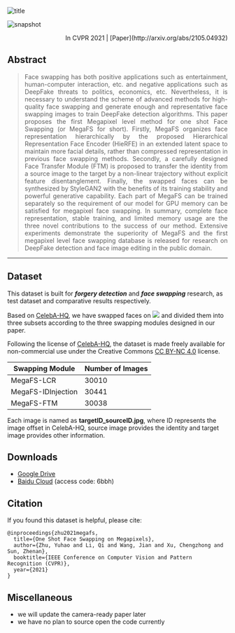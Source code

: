 ![title](https://github.com/zyainfal/One-Shot-Face-Swapping-on-Megapixels/blob/main/imgs/title.PNG)

![snapshot](https://github.com/zyainfal/One-Shot-Face-Swapping-on-Megapixels/blob/main/imgs/snapshot1.png)

<div align="right">In CVPR 2021 | [Paper](http://arxiv.org/abs/2105.04932)</div>

## Abstract

><div align="justify">Face swapping has both positive applications such as entertainment, human-computer interaction, etc. and negative applications such as DeepFake threats to politics, economics, etc. Nevertheless, it is necessary to understand the scheme of advanced methods for high-quality face swapping and generate enough and representative face swapping images to train DeepFake detection algorithms. This paper proposes the first Megapixel level method for one shot Face Swapping (or MegaFS for short). Firstly, MegaFS organizes face representation hierarchically by the proposed Hierarchical Representation Face Encoder (HieRFE) in an extended latent space to maintain more facial details, rather than compressed representation in previous face swapping methods. Secondly, a carefully designed Face Transfer Module (FTM) is proposed to transfer the identity from a source image to the target by a non-linear trajectory without explicit feature disentanglement. Finally, the swapped faces can be synthesized by StyleGAN2 with the benefits of its training stability and powerful generative capability. Each part of MegaFS can be trained separately so the requirement of our model for GPU memory can be satisfied for megapixel face swapping. In summary, complete face representation, stable training, and limited memory usage are the three novel contributions to the success of our method. Extensive experiments demonstrate the superiority of MegaFS and the first megapixel level face swapping database is released for research on DeepFake detection and face image editing in the public domain.</div>

------

## Dataset

This dataset is built for ***forgery detection*** and ***face swapping*** research, as test dataset and comparative results respectively.

Based on [CelebA-HQ](https://github.com/tkarras/progressive_growing_of_gans), we have swapped faces on ![](http://latex.codecogs.com/svg.latex?1024\times1024) and divided them into three subsets according to the three swapping modules designed in our paper. 

Following the license of [CelebA-HQ](https://github.com/tkarras/progressive_growing_of_gans), the dataset is made freely available for non-commercial use under the Creative Commons [CC BY-NC 4.0](https://creativecommons.org/licenses/by-nc/4.0/legalcode) license. 

| Swapping Module    | Number of Images |
| ------------------ | ---------------- |
| MegaFS-LCR         | 30010            |
| MegaFS-IDInjection | 30441            |
| MegaFS-FTM         | 30038            |

Each image is named as **targetID_sourceID.jpg**, where ID represents the image offset in CelebA-HQ, source image provides the identity and target image provides other information.

## Downloads
* [Google Drive](https://drive.google.com/drive/folders/1K6114RZv6goY-8xuxQmSamcrW2i29nG7?usp=sharing)
* [Baidu Cloud](https://pan.baidu.com/s/19vRj6jPtzxkDm2h7vFXf4w) (access code: 6bbh)

## Citation
If you found this dataset is helpful, please cite:
```
@inproceedings{zhu2021megafs,
  title={One Shot Face Swapping on Megapixels},
  author={Zhu, Yuhao and Li, Qi and Wang, Jian and Xu, Chengzhong and Sun, Zhenan},
  booktitle={IEEE Conference on Computer Vision and Pattern Recognition (CVPR)},
  year={2021}
}
```

## Miscellaneous
- we will update the camera-ready paper later
- we have no plan to source open the code currently
